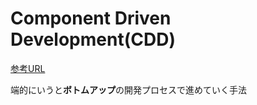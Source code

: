 # Component Driven Development(CDD)

[参考URL](https://qiita.com/UCLab1421/items/1c4e4acfdc785dbfa269)

端的にいうと**ボトムアップ**の開発プロセスで進めていく手法

